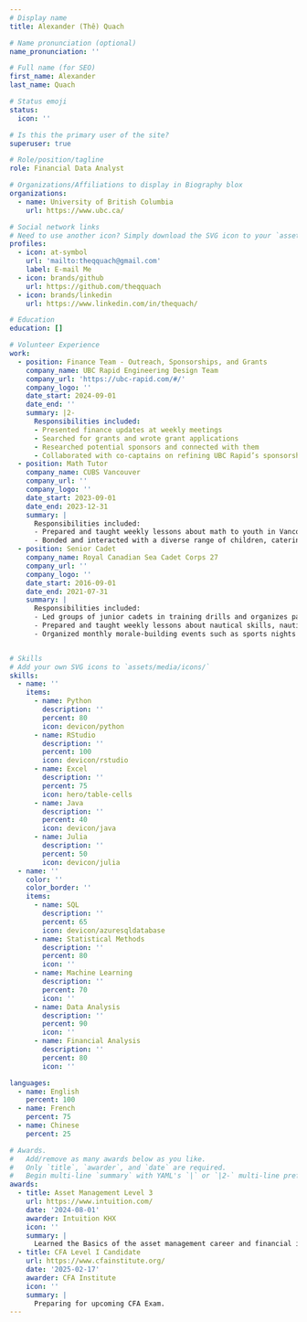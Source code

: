 ```yaml
---
# Display name
title: Alexander (Thê) Quach

# Name pronunciation (optional)
name_pronunciation: ''

# Full name (for SEO)
first_name: Alexander
last_name: Quach

# Status emoji
status:
  icon: ''

# Is this the primary user of the site?
superuser: true

# Role/position/tagline
role: Financial Data Analyst

# Organizations/Affiliations to display in Biography blox
organizations:
  - name: University of British Columbia
    url: https://www.ubc.ca/

# Social network links
# Need to use another icon? Simply download the SVG icon to your `assets/media/icons/` folder.
profiles:
  - icon: at-symbol
    url: 'mailto:theqquach@gmail.com'
    label: E-mail Me
  - icon: brands/github
    url: https://github.com/theqquach
  - icon: brands/linkedin
    url: https://www.linkedin.com/in/thequach/

# Education
education: []

# Volunteer Experience
work:
  - position: Finance Team - Outreach, Sponsorships, and Grants
    company_name: UBC Rapid Engineering Design Team
    company_url: 'https://ubc-rapid.com/#/'
    company_logo: ''
    date_start: 2024-09-01
    date_end: ''
    summary: |2-
      Responsibilities included:
      - Presented finance updates at weekly meetings
      - Searched for grants and wrote grant applications
      - Researched potential sponsors and connected with them
      - Collaborated with co-captains on refining UBC Rapid’s sponsorship package
  - position: Math Tutor
    company_name: CUBS Vancouver
    company_url: ''
    company_logo: ''
    date_start: 2023-09-01
    date_end: 2023-12-31
    summary: |
      Responsibilities included:
      - Prepared and taught weekly lessons about math to youth in Vancouver’s DTES neighbourhood.
      - Bonded and interacted with a diverse range of children, catering the lesson to their specific needs and interests.
  - position: Senior Cadet
    company_name: Royal Canadian Sea Cadet Corps 27
    company_url: ''
    company_logo: ''
    date_start: 2016-09-01
    date_end: 2021-07-31
    summary: |
      Responsibilities included:
      - Led groups of junior cadets in training drills and organizes parade nights with other senior cadets and officers. Created a welcoming environment for over 70 cadets by connecting with each cadet’s interests. 
      - Prepared and taught weekly lessons about nautical skills, nautical history, and other militaryrelated topics by designing 	engaging activities to encourage active learning. 
      - Organized monthly morale-building events such as sports nights or weekend training by collaborating with other senior cadets. 


# Skills
# Add your own SVG icons to `assets/media/icons/`
skills:
  - name: ''
    items:
      - name: Python
        description: ''
        percent: 80
        icon: devicon/python
      - name: RStudio
        description: ''
        percent: 100
        icon: devicon/rstudio
      - name: Excel
        description: ''
        percent: 75
        icon: hero/table-cells
      - name: Java
        description: ''
        percent: 40
        icon: devicon/java
      - name: Julia
        description: ''
        percent: 50
        icon: devicon/julia
  - name: ''
    color: ''
    color_border: ''
    items:
      - name: SQL
        description: ''
        percent: 65
        icon: devicon/azuresqldatabase
      - name: Statistical Methods
        description: ''
        percent: 80
        icon: ''
      - name: Machine Learning
        description: ''
        percent: 70
        icon: ''
      - name: Data Analysis
        description: ''
        percent: 90
        icon: ''
      - name: Financial Analysis
        description: ''
        percent: 80
        icon: ''

languages:
  - name: English
    percent: 100
  - name: French
    percent: 75
  - name: Chinese
    percent: 25

# Awards.
#   Add/remove as many awards below as you like.
#   Only `title`, `awarder`, and `date` are required.
#   Begin multi-line `summary` with YAML's `|` or `|2-` multi-line prefix and indent 2 spaces below.
awards:
  - title: Asset Management Level 3
    url: https://www.intuition.com/
    date: '2024-08-01'
    awarder: Intuition KHX
    icon: ''
    summary: |
      Learned the Basics of the asset management career and financial industry. Gained skills in areas such as Time Value of Money, Technical Analysis, Economic Analysis, Quantitative Trading, and Risk Management. 
  - title: CFA Level I Candidate
    url: https://www.cfainstitute.org/
    date: '2025-02-17'
    awarder: CFA Institute
    icon: ''
    summary: |
      Preparing for upcoming CFA Exam.
---
```

